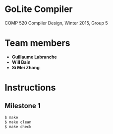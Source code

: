 GoLite Compiler
==================
COMP 520 Compiler Design, Winter 2015, Group 5

# Team members
- **Guillaume Labranche** 
- **Will Bain**
- **Si Mei Zhang**

# Instructions
## Milestone 1
~~~ sh
$ make
$ make clean
$ make check
~~~
